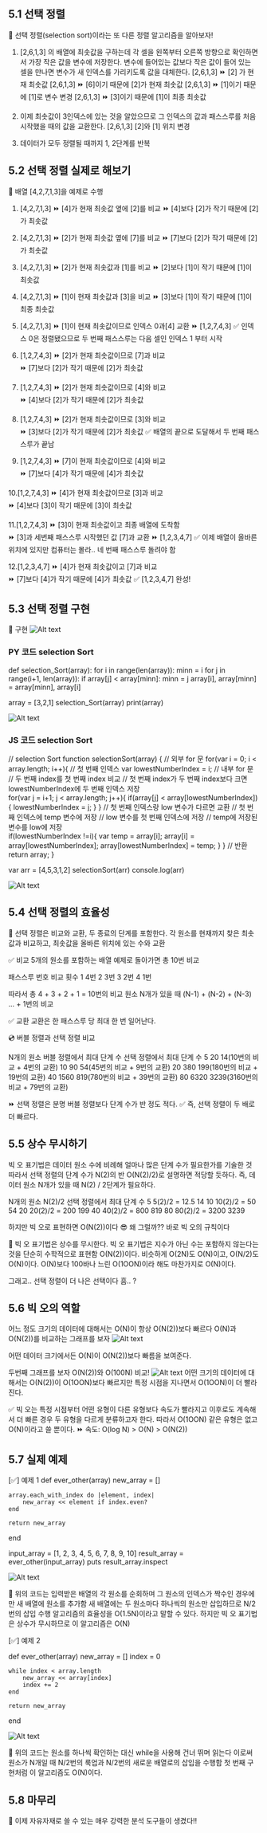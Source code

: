 ## 5.1 선택 정렬
📀 선택 정렬(selection sort)이라는 또 다른 정렬 알고리즘을 알아보자! 

1. [2,6,1,3] 의 배열에 최솟값을 구하는데 각 셀을 왼쪽부터 오른쪽 방향으로 확인하면서 
   가장 작은 값을 변수에 저장한다. 변수에 들어있는 값보다 작은 값이 들어 있는 셀을 
   만나면 변수가 새 인덱스를 가리키도록 값을 대체한다. 
   [2,6,1,3] ⏩ [2] 가 현재 최솟값 
   [2,6,1,3] ⏩ [6]이기 때문에 [2]가 현재 최솟값
   [2,6,1,3] ⏩ [1]이기 때문에 [1]로 변수 변경 
   [2,6,1,3] ⏩ [3]이기 때문에 [1]이 최종 최솟값 

2. 이제 최솟값이 3인덱스에 있는 것을 알았으므로 그 인덱스의 값과 패스스루를 
    처음 시작했을 때의 값을 교환한다. 
    [2,6,1,3] [2]와 [1] 위치 변경 

3. 데이터가 모두 정렬될 때까지 1, 2단계를 반복 

## 5.2 선택 정렬 실제로 해보기 
🧊 배열 [4,2,7,1,3]을 예제로 수행 

1. [4,2,7,1,3] ⏩ [4]가 현재 최솟값 옆에 [2]를 비교 
               ⏩ [4]보다 [2]가 작기 때문에 [2]가 최솟값 
               
2. [4,2,7,1,3] ⏩ [2]가 현재 최솟값 옆에 [7]를 비교
               ⏩ [7]보다 [2]가 작기 때문에 [2]가 최솟값 

3. [4,2,7,1,3] ⏩ [2]가 현재 최솟값과 [1]를 비교
               ⏩ [2]보다 [1]이 작기 때문에 [1]이 최솟값            

4. [4,2,7,1,3] ⏩ [1]이 현재 최솟값과 [3]을 비교
               ⏩ [3]보다 [1]이 작기 때문에 [1]이 최종 최솟값

5. [4,2,7,1,3] ⏩ [1]이 현재 최솟값이므로 인덱스 0과[4] 교환 
               ⏩ [1,2,7,4,3] 
               ✅ 인덱스 0은 정렬됐으므로 두 번째 패스스루는 다음 셀인 인덱스 1 부터 시작       

6. [1,2,7,4,3] ⏩ [2]가 현재 최솟값이므로 [7]과 비교  
               ⏩ [7]보다 [2]가 작기 때문에 [2]가 최솟값  

7. [1,2,7,4,3] ⏩ [2]가 현재 최솟값이므로 [4]와 비교  
               ⏩ [4]보다 [2]가 작기 때문에 [2]가 최솟값

8. [1,2,7,4,3] ⏩ [2]가 현재 최솟값이므로 [3]와 비교  
               ⏩ [3]보다 [2]가 작기 때문에 [2]가 최솟값
               ✅ 배열의 끝으로 도달해서 두 번째 패스스루가 끝남 

9. [1,2,7,4,3] ⏩ [7]이 현재 최솟값이므로 [4]와 비교  
               ⏩ [7]보다 [4]가 작기 때문에 [4]가 최솟값  

10.[1,2,7,4,3] ⏩ [4]가 현재 최솟값이므로 [3]과 비교  
               ⏩ [4]보다 [3]이 작기 때문에 [3]이 최솟값

11.[1,2,7,4,3] ⏩ [3]이 현재 최솟값이고 최종 배열에 도착함  
               ⏩ [3]과 세번째 패스스루 시작했던 값 [7]과 교환 
               ⏩ [1,2,3,4,7]
               ✅ 이제 배열이 올바른 위치에 있지만 컴퓨터는 몰라.. 네 번째 패스스루 돌려야 함 

12.[1,2,3,4,7] ⏩ [4]가 현재 최솟값이고 [7]과 비교   
               ⏩ [7]보다 [4]가 작기 때문에 [4]가 최솟값
               ✅ [1,2,3,4,7] 완성!                         
                               

## 5.3 선택 정렬 구현 
🧊 구현 
![Alt text](./img/1.jpg)

### PY 코드 selection Sort 
def selection_Sort(array): 
    for i in range(len(array)):
        minn = i
        for j in range(i+1, len(array)):
            if array[j] < array[minn]:
                minn = j
        array[i], array[minn] = array[minn], array[i]


array = [3,2,1]
selection_Sort(array)
print(array)

![Alt text](./img/2.png)

### JS 코드 selection Sort 
// selection Sort 
function selectionSort(array) {
    // 외부 for 문 
    for(var i = 0; i < array.length; i++){
        // 첫 번째 인덱스 
        var lowestNumberIndex = i;
        // 내부 for 문 
        // 두 번째 index를 첫 번째 index 비교 
        // 첫 번째 index가 두 번째 index보다 크면 lowestNumberIndex에 두 번째 인덱스 저장  
        for(var j = i+1; j < array.length; j++){
            if(array[j] < array[lowestNumberIndex]){
                lowestNumberIndex = j;
            }
        }
        // 첫 번째 인덱스랑 low 변수가 다르면 교환 
        // 첫 번째 인덱스에 temp 변수에 저장 
        // low 변수를 첫 번째 인덱스에 저장 
        // temp에 저장된 변수를 low에 저장  
        if(lowestNumberIndex !=i){
            var temp = array[i];
            array[i] = array[lowestNumberIndex];
            array[lowestNumberIndex] = temp;
        }
    }
    // 반환 
    return array; 
}

var arr = [4,5,3,1,2]
selectionSort(arr)
console.log(arr)

![Alt text](./img/3.png)

## 5.4 선택 정렬의 효율성
🧊 선택 정렬은 비교와 교환, 두 종료의 단계를 포함한다. 
   각 원소를 현재까지 찾은 최솟값과 비교하고, 
   최솟값을 올바른 위치에 있는 수와 교환 

✅ 비교 
5개의 원소를 포함하는 배열 예제로 돌아가면 총 10번 비교 

패스스루 번호         비교 횟수
1                    4번 
2                    3번
3                    2번
4                    1번 

따라서 총 4 + 3 + 2 + 1 = 10번의 비교 
원소 N개가 있을 때 (N-1) + (N-2) + (N-3) ... + 1번의 비교 

✅ 교환 
교환은 한 패스스루 당 최대 한 번 일어난다. 

💿 버블 정렬과 선택 정렬 비교 

N개의 원소      버블 정렬에서 최대 단계 수       선택 정렬에서 최대 단계 수 
5              20                             14(10번의 비교 + 4번의 교환)
10             90                             54(45번의 비교 + 9번의 교환)
20             380                            199(180번의 비교 + 19번의 교환)
40             1560                           819(780번의 비교 + 39번의 교환)
80             6320                           3239(3160번의 비교 + 79번의 교환)

⏩ 선택 정렬은 분명 버블 정렬보다 단계 수가 반 정도 적다. 
✅ 즉, 선택 정렬이 두 배로 더 빠르다. 

## 5.5 상수 무시하기
빅 오 표기법은 데이터 원소 수에 비례해 얼마나 많은 단계 수가 필요한가를 기술한 것 
따라서 선택 정렬의 단계 수가 N(2)의 반
O(N(2)/2)로 설명하면 적당할 듯하다. 
즉, 데이터 원소 N개가 있을 때 N(2) / 2단계가 필요하다. 

N개의 원소      N(2)/2             선택 정렬에서 최대 단계 수 
5              5(2)/2 = 12.5       14
10             10(2)/2 = 50        54 
20             20(2)/2 = 200       199
40             40(2)/2 = 800       819 
80             80(2)/2 = 3200      3239 

하지만 빅 오로 표현하면 O(N(2))이다 
😎 왜 그럴까?? 바로 빅 오의 규칙이다 

🥞 빅 오 표기법은 상수를 무시한다. 
   빅 오 표기법은 지수가 아닌 수는 포함하지 않는다는 것을 단순히 수학적으로 표현함 
   O(N(2))이다. 비슷하게 O(2N)도 O(N)이고, O(N/2)도 O(N)이다.
   O(N)보다 100바나 느린 O(1OON)이라 해도 마찬가지로 O(N)이다. 

그래고.. 선택 정렬이 더 나은 선택이다 흠.. ? 

## 5.6 빅 오의 역할
어느 정도 크기의 데이터에 대해서는 O(N)이 항상 O(N(2))보다 빠르다 
O(N)과 O(N(2))를 비교하는 그래프를 보자 
![Alt text](./img/4.png)

어떤 데이터 크기에서든 O(N)이 O(N(2))보다 빠름을 보여준다. 

두번째 그래프를 보자 O(N(2))와 O(100N) 비교! 
![Alt text](./img/5.png)
어떤 크기의 데이터에 대해서는 O(N(2))이 O(1OON)보다 빠르지만 
특정 시점을 지나면서 O(1OON)이 더 빨라진다. 

✅ 빅 오는 특정 시점부터 어떤 유형이 다른 유형보다 속도가 빨라지고
    이후로도 계속해서 더 빠른 경우 두 유형을 다르게 분류하고자 한다. 
    따라서 O(1OON) 같은 유형은 없고 O(N)이라고 쓸 뿐이다. 
    ⏩ 속도: O(log N) > O(N) > O(N(2))
## 5.7 실제 예제 
[✅] 예제 1 
def ever_other(array)
    new_array = []

    array.each_with_index do |element, index|
        new_array << element if index.even?
    end

    return new_array
end 

input_array = [1, 2, 3, 4, 5, 6, 7, 8, 9, 10]
result_array = ever_other(input_array)
puts result_array.inspect

![Alt text](./img/6.png)

🥞 위의 코드는 입력받은 배열의 각 원소를 순회하며 그 원소의 인덱스가 
   짝수인 경우에만 새 배열에 원소를 추가함 
   새 배열에는 두 원소마다 하나씩의 원소만 삽입하므로 N/2번의 삽입 수행 
   알고리즘의 효율성을 O(1.5N)이라고 말할 수 있다. 
   하지만 빅 오 표기법은 상수가 무시하므로 이 알고리즘은 O(N)

[✅] 예제 2 

def ever_other(array)
    new_array = []
    index = 0

    while index < array.length
        new_array << array[index]
        index += 2
    end
    
    return new_array
end

![Alt text](./img/6.png)

🥞 위의 코드는 원소를 하나씩 확인하는 대신 while을 사용해 건너 뛰며 읽는다 
    이로써 원소가 N개일 때 N/2번의 룩업과 N/2번의 새로운 배열로의 삽입을 수행함 
    첫 번째 구현처럼 이 알고리즘도 O(N)이다. 

## 5.8 마무리 
🧊 이제 자유자재로 쓸 수 있는 매우 강력한 분석 도구들이 생겼다!! 